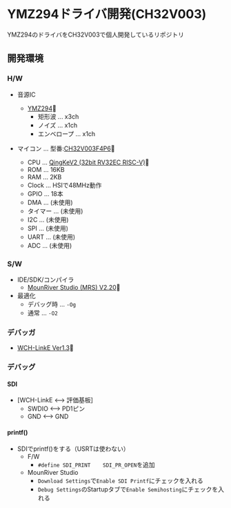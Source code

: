 # YMZ294ドライバ開発(CH32V003)

YMZ294のドライバをCH32V003で個人開発しているリポジトリ

## 開発環境

### H/W

- 音源IC
  - [YMZ294](https://akizukidenshi.com/catalog/g/g112141/)🔗
    - 矩形波 ... x3ch
    - ノイズ ... x1ch
    - エンベロープ ... x1ch

- マイコン ... 型番:[CH32V003F4P6](https://akizukidenshi.com/catalog/g/g118061/)🔗
  - CPU ... [QingKeV2 (32bit RV32EC RISC-V)](https://wch-ic.com/downloads/QingKeV2_Processor_Manual_PDF.html)🔗
  - ROM ... 16KB
  - RAM ... 2KB
  - Clock ... HSIで48MHz動作
  - GPIO ... 18本
  - DMA ... (未使用)
  - タイマー ... (未使用)
  - I2C ... (未使用)
  - SPI ... (未使用)
  - UART ... (未使用)
  - ADC ... (未使用)

### S/W

- IDE/SDK/コンパイラ
  - [MounRiver Studio (MRS) V2.20](https://www.mounriver.com/download)🔗
- 最適化
  - デバッグ時 ... `-Og`
  - 通常 ... `-O2`

### デバッガ

- [WCH-LinkE Ver1.3](https://akizukidenshi.com/catalog/g/g118065)🔗

### デバッグ

#### SDI

- [WCH-LinkE <--> 評価基板]
  - SWDIO <--> PD1ピン
  - GND <--> GND

#### printf()

- SDIでprintf()をする（USRTは使わない）
  - F/W
    - `#define SDI_PRINT    SDI_PR_OPEN`を追加
  - MounRiver Studio
    - `Download Settings`で`Enable SDI Printf`にチェックを入れる
    - `Debug Settings`のStartupタブで`Enable Semihosting`にチェックを入れる
